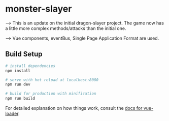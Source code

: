 # monster-slayer

--> This is an update on the initial dragon-slayer project. The game now has a little more complex methods/attacks than the initial one.

--> Vue components, eventBus, Single Page Application Format are used.



## Build Setup

``` bash
# install dependencies
npm install

# serve with hot reload at localhost:8080
npm run dev

# build for production with minification
npm run build
```

For detailed explanation on how things work, consult the [docs for vue-loader](http://vuejs.github.io/vue-loader).
